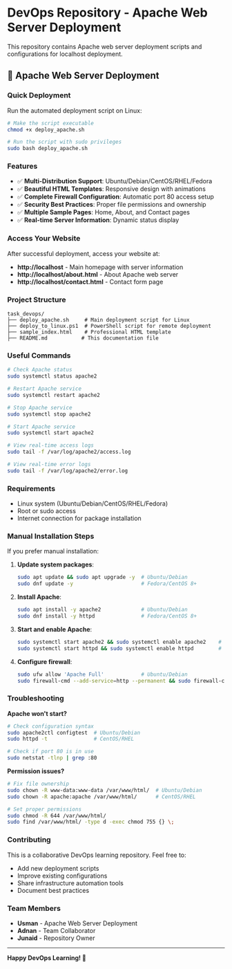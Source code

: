 # DevOps Repository - Apache Web Server Deployment

This repository contains Apache web server deployment scripts and configurations for localhost deployment.

## 🚀 Apache Web Server Deployment

### Quick Deployment

Run the automated deployment script on Linux:

```bash
# Make the script executable
chmod +x deploy_apache.sh

# Run the script with sudo privileges
sudo bash deploy_apache.sh
```

### Features

- ✅ **Multi-Distribution Support**: Ubuntu/Debian/CentOS/RHEL/Fedora
- ✅ **Beautiful HTML Templates**: Responsive design with animations
- ✅ **Complete Firewall Configuration**: Automatic port 80 access setup
- ✅ **Security Best Practices**: Proper file permissions and ownership
- ✅ **Multiple Sample Pages**: Home, About, and Contact pages
- ✅ **Real-time Server Information**: Dynamic status display

### Access Your Website

After successful deployment, access your website at:
- **http://localhost** - Main homepage with server information
- **http://localhost/about.html** - About Apache web server
- **http://localhost/contact.html** - Contact form page

### Project Structure

```
task_devops/
├── deploy_apache.sh     # Main deployment script for Linux
├── deploy_to_linux.ps1  # PowerShell script for remote deployment
├── sample_index.html    # Professional HTML template
├── README.md           # This documentation file

```

### Useful Commands

```bash
# Check Apache status
sudo systemctl status apache2

# Restart Apache service
sudo systemctl restart apache2

# Stop Apache service
sudo systemctl stop apache2

# Start Apache service
sudo systemctl start apache2

# View real-time access logs
sudo tail -f /var/log/apache2/access.log

# View real-time error logs
sudo tail -f /var/log/apache2/error.log
```

### Requirements

- Linux system (Ubuntu/Debian/CentOS/RHEL/Fedora)
- Root or sudo access
- Internet connection for package installation

### Manual Installation Steps

If you prefer manual installation:

1. **Update system packages**:
   ```bash
   sudo apt update && sudo apt upgrade -y  # Ubuntu/Debian
   sudo dnf update -y                      # Fedora/CentOS 8+
   ```

2. **Install Apache**:
   ```bash
   sudo apt install -y apache2             # Ubuntu/Debian
   sudo dnf install -y httpd               # Fedora/CentOS 8+
   ```

3. **Start and enable Apache**:
   ```bash
   sudo systemctl start apache2 && sudo systemctl enable apache2    # Ubuntu/Debian
   sudo systemctl start httpd && sudo systemctl enable httpd        # Fedora/CentOS
   ```

4. **Configure firewall**:
   ```bash
   sudo ufw allow 'Apache Full'            # Ubuntu/Debian
   sudo firewall-cmd --add-service=http --permanent && sudo firewall-cmd --reload  # Fedora/CentOS
   ```

### Troubleshooting

**Apache won't start?**
```bash
# Check configuration syntax
sudo apache2ctl configtest  # Ubuntu/Debian
sudo httpd -t               # CentOS/RHEL

# Check if port 80 is in use
sudo netstat -tlnp | grep :80
```

**Permission issues?**
```bash
# Fix file ownership
sudo chown -R www-data:www-data /var/www/html/  # Ubuntu/Debian
sudo chown -R apache:apache /var/www/html/      # CentOS/RHEL

# Set proper permissions
sudo chmod -R 644 /var/www/html/
sudo find /var/www/html/ -type d -exec chmod 755 {} \;
```

### Contributing

This is a collaborative DevOps learning repository. Feel free to:
- Add new deployment scripts
- Improve existing configurations  
- Share infrastructure automation tools
- Document best practices

### Team Members

- **Usman** - Apache Web Server Deployment
- **Adnan** - Team Collaborator
- **Junaid** - Repository Owner

---

**Happy DevOps Learning! 🎉**

